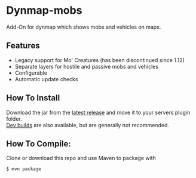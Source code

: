 # Dynmap-mobs
Add-On for dynmap which shows mobs and vehicles on maps.

## Features
- Legacy support for Mo' Creatures (has been discontinued since 1.12)
- Separate layers for hostile and passive mobs and vehicles
- Configurable
- Automatic update checks

## How To Install
Download the jar from the [latest release](https://github.com/Plastikmensch/dynmap-mobs/releases/latest) and move it to your servers plugin folder.  
[Dev builds](https://github.com/Plastikmensch/dynmap-mobs/releases/tag/latest) are also available, but are generally not recommended.

## How To Compile:
Clone or download this repo and use Maven to package with

```bash
$ mvn package
```
